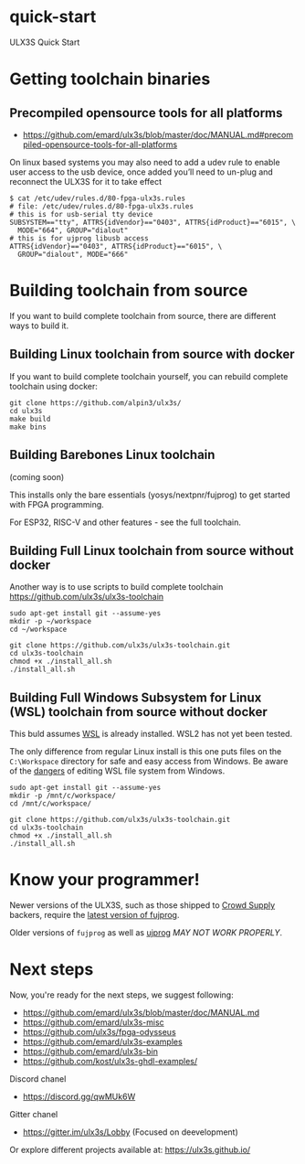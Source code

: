 # quick-start
ULX3S Quick Start

# Getting toolchain binaries

## Precompiled opensource tools for all platforms

  - https://github.com/emard/ulx3s/blob/master/doc/MANUAL.md#precompiled-opensource-tools-for-all-platforms

On linux based systems you may also need to add a udev rule to enable user access to the usb device, once added you’ll need to un-plug and reconnect the ULX3S for it to take effect

```
$ cat /etc/udev/rules.d/80-fpga-ulx3s.rules
# file: /etc/udev/rules.d/80-fpga-ulx3s.rules
# this is for usb-serial tty device
SUBSYSTEM=="tty", ATTRS{idVendor}=="0403", ATTRS{idProduct}=="6015", \
  MODE="664", GROUP="dialout"
# this is for ujprog libusb access
ATTRS{idVendor}=="0403", ATTRS{idProduct}=="6015", \
  GROUP="dialout", MODE="666"
```

# Building toolchain from source

If you want to build complete toolchain from source, there are different ways to build it.

## Building Linux toolchain from source with docker

If you want to build complete toolchain yourself, you can rebuild complete toolchain using docker:

```
git clone https://github.com/alpin3/ulx3s/
cd ulx3s
make build
make bins
```

## Building Barebones Linux toolchain

(coming soon)

This installs only the bare essentials (yosys/nextpnr/fujprog) to get started with FPGA programming.

For ESP32, RISC-V and other features - see the full toolchain.

## Building Full Linux toolchain from source without docker

Another way is to use scripts to build complete toolchain https://github.com/ulx3s/ulx3s-toolchain

```
sudo apt-get install git --assume-yes
mkdir -p ~/workspace
cd ~/workspace

git clone https://github.com/ulx3s/ulx3s-toolchain.git
cd ulx3s-toolchain
chmod +x ./install_all.sh
./install_all.sh
```

## Building Full Windows Subsystem for Linux (WSL) toolchain from source without docker

This buld assumes [WSL](https://docs.microsoft.com/en-us/windows/wsl/faq) is already installed. WSL2 has not yet been tested.

The only difference from regular Linux install is this one puts files on the `C:\Workspace` directory 
for safe and easy access from Windows. 
Be aware of the [dangers](https://devblogs.microsoft.com/commandline/do-not-change-linux-files-using-windows-apps-and-tools/)
of editing WSL file system from Windows.

```
sudo apt-get install git --assume-yes
mkdir -p /mnt/c/workspace/
cd /mnt/c/workspace/

git clone https://github.com/ulx3s/ulx3s-toolchain.git
cd ulx3s-toolchain
chmod +x ./install_all.sh
./install_all.sh
```
# Know your programmer!

Newer versions of the ULX3S, such as those shipped to [Crowd Supply](https://www.crowdsupply.com/radiona/ulx3s) backers, require the [latest version of fujprog](https://github.com/kost/fujprog/releases). 

Older versions of `fujprog` as well as [ujprog](https://github.com/f32c/tools/tree/master/ujprog) *MAY NOT WORK PROPERLY*.

# Next steps

Now, you're ready for the next steps, we suggest following:

  - https://github.com/emard/ulx3s/blob/master/doc/MANUAL.md
  - https://github.com/emard/ulx3s-misc
  - https://github.com/ulx3s/fpga-odysseus
  - https://github.com/emard/ulx3s-examples
  - https://github.com/emard/ulx3s-bin
  - https://github.com/kost/ulx3s-ghdl-examples/

Discord chanel

  - https://discord.gg/qwMUk6W

Gitter chanel

  - https://gitter.im/ulx3s/Lobby (Focused on deevelopment)

Or explore different projects available at: https://ulx3s.github.io/


